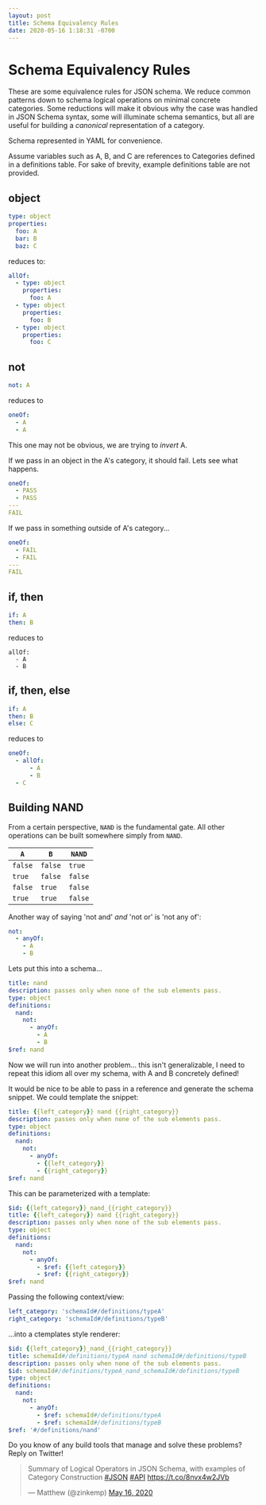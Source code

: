 ```yaml
---
layout: post
title: Schema Equivalency Rules
date: 2020-05-16 1:18:31 -0700
---
```


# Schema Equivalency Rules

These are some equivalence rules for JSON schema. We reduce common patterns down
to schema logical operations on minimal concrete categories.
Some reductions will make it obvious why the case
was handled in JSON Schema syntax, some will illuminate schema semantics, but
all are useful for building a *canonical* representation of a category.

Schema represented in YAML for convenience.

Assume variables such as A, B, and C are references to Categories defined in a
definitions table.
For sake of brevity, example definitions table are not provided.

## object
```yaml
type: object
properties:
  foo: A
  bar: B
  baz: C
```
reduces to:
```yaml
allOf:
  - type: object
    properties:
      foo: A
  - type: object
    properties:
      foo: B
  - type: object
    properties:
      foo: C
```

## not
```yaml
not: A
```
reduces to
```yaml
oneOf:
  - A
  - A
```
This one may not be obvious, we are trying to *invert* A.

If we pass in an object in the A's category, it should fail.
Lets see what happens.
```yaml
oneOf:
  - PASS
  - PASS
---
FAIL
```
If we pass in something outside of A's category...
```yaml
oneOf:
  - FAIL
  - FAIL
---
FAIL
```

## if, then
```yaml
if: A
then: B
```
reduces to
```
allOf:
  - A
  - B
```

## if, then, else
```yaml
if: A
then: B
else: C
```
reduces to
```yaml
oneOf:
  - allOf:
      - A
      - B
  - C
```

## Building NAND

From a certain perspective, `NAND` is the fundamental gate. All other operations
can be built somewhere simply from `NAND`.

`A` | `B` | `NAND`
---|---|---
`false` | `false` | `true`
`true` | `false` | `false`
`false` | `true` | `false`
`true` | `true` | `false`

Another way of saying 'not and' *and* 'not or' is 'not any of':
```yaml
not:
  - anyOf:
    - A
    - B
```
Lets put this into a schema...
```yaml
title: nand
description: passes only when none of the sub elements pass.
type: object
definitions:
  nand:
    not:
      - anyOf:
        - A
        - B
$ref: nand
```
Now we will run into another problem... this isn't generalizable, I need to
repeat this idiom all over my schema, with A and B concretely defined!

It would be nice to be able to pass in a reference and generate the schema
snippet. We could template the snippet:
```yaml
title: {{left_category}} nand {{right_category}}
description: passes only when none of the sub elements pass.
type: object
definitions:
  nand:
    not:
      - anyOf:
        - {{left_category}}
        - {{right_category}}
$ref: nand
```
This can be parameterized with a template:
```yaml
$id: {{left_category}}_nand_{{right_category}}
title: {{left_category}} nand {{right_category}}
description: passes only when none of the sub elements pass.
type: object
definitions:
  nand:
    not:
      - anyOf:
        - $ref: {{left_category}}
        - $ref: {{right_category}}
$ref: nand
```
Passing the following context/view:
```yaml
left_category: 'schemaId#/definitions/typeA'
right_category: 'schemaId#/definitions/typeB'
```
...into a ctemplates style renderer:
```yaml
$id: {{left_category}}_nand_{{right_category}}
title: schemaId#/definitions/typeA nand schemaId#/definitions/typeB
description: passes only when none of the sub elements pass.
$id: schemaId#/definitions/typeA_nand_schemaId#/definitions/typeB
type: object
definitions:
  nand:
    not:
      - anyOf:
        - $ref: schemaId#/definitions/typeA
        - $ref: schemaId#/definitions/typeB
$ref: '#/definitions/nand'
```


Do you know of any build tools that manage and solve these problems?
Reply on Twitter!

<blockquote class="twitter-tweet" data-theme="dark"><p lang="en" dir="ltr">Summary of Logical Operators in JSON Schema, with examples of Category Construction <a href="https://twitter.com/hashtag/JSON?src=hash&amp;ref_src=twsrc%5Etfw">#JSON</a> <a href="https://twitter.com/hashtag/API?src=hash&amp;ref_src=twsrc%5Etfw">#API</a> <a href="https://t.co/8nvx4w2JVb">https://t.co/8nvx4w2JVb</a></p>&mdash; Matthew (@zinkemp) <a href="https://twitter.com/zinkemp/status/1261720285050355712?ref_src=twsrc%5Etfw">May 16, 2020</a></blockquote> <script async src="https://platform.twitter.com/widgets.js" charset="utf-8"></script>
